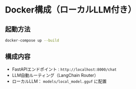 
# Docker構成（ローカルLLM付き）

## 起動方法

```bash
docker-compose up --build
```

## 構成内容

- FastAPIエンドポイント : `http://localhost:8000/chat`
- LLM自動ルーティング（LangChain Router）
- ローカルLLM： `models/local_model.gguf` に配置

